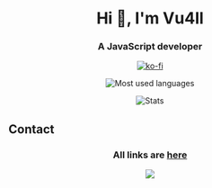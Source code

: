 <h1 align="center">Hi 👋, I'm Vu4ll</h1>
<h3 align="center">A JavaScript developer</h3>

<div align="center">

[![ko-fi](https://ko-fi.com/img/githubbutton_sm.svg)](https://ko-fi.com/vu4ll)

![Most used languages](https://github-readme-stats.vercel.app/api/top-langs?username=vu4ll&show_icons=true&locale=en&layout=compact)

![Stats](https://github-readme-stats.vercel.app/api?username=vu4ll&show_icons=true&theme=highcontrast&locale=en&count_private=true)
</div>

## Contact
<div align="center">

### All links are [here](https://vu4ll.com.tr)
<img src="https://discord.c99.nl/widget/theme-3/269480080823025664.png">

</div>
